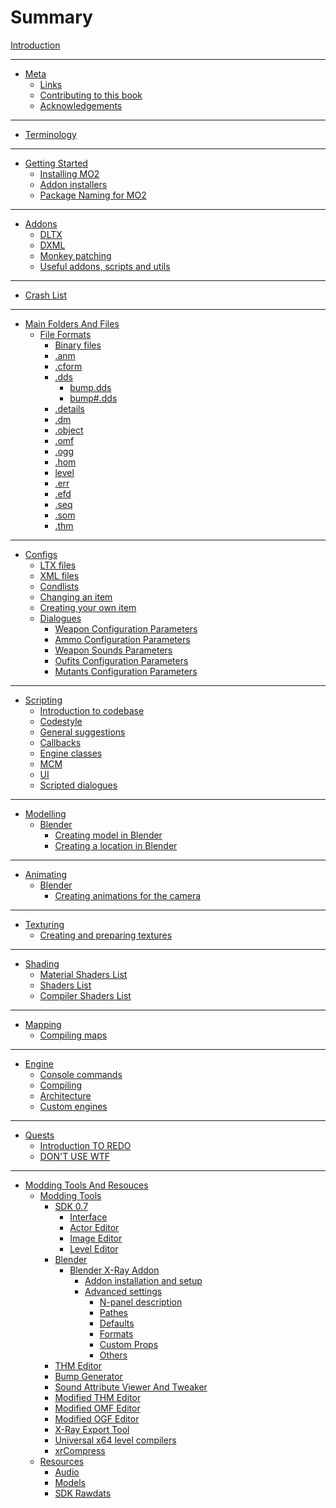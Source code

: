 # Summary

[Introduction](README.md)

___

- [Meta](meta/README.md)
  - [Links](meta/links.md)
  - [Contributing to this book](meta/contributing/README.md)
  - [Acknowledgements](meta/acknowledgements.md)

___

- [Terminology](terminology/terminology.md)

___

- [Getting Started](getting-started/README.md)
  - [Installing MO2](getting-started/installing-mo2.md)
  - [Addon installers](getting-started/addon-installers.md)
  - [Package Naming for MO2](getting-started/package-naming.md)

___

- [Addons]()
  - [DLTX](addons/dltx.md)
  - [DXML](addons/dxml.md)
  - [Monkey patching](addons/monkey-patching.md)
  - [Useful addons, scripts and utils](addons/useful-addons-scripts-utils.md)

___

- [Crash List](crashes/crashes-list.md)

___

- [Main Folders And Files](main-folders-and-files/README.md)
  - [File Formats](main-folders-and-files/file-formats/README.md)
    - [Binary files](main-folders-and-files/file-formats/binary-files.md)
    - [.anm](main-folders-and-files/file-formats/anm.md)
    - [.cform](main-folders-and-files/file-formats/cform.md)
    - [.dds](main-folders-and-files/file-formats/dds.md)
      - [bump.dds](main-folders-and-files/file-formats/bump.md)
      - [bump#.dds](main-folders-and-files/file-formats/bump_hash.md)
    - [.details](main-folders-and-files/file-formats/detals.md)
    - [.dm](main-folders-and-files/file-formats/dm.md)
    - [.object](main-folders-and-files/file-formats/object.md)
    - [.omf](main-folders-and-files/file-formats/omf.md)
    - [.ogg](main-folders-and-files/file-formats/ogg.md)
    - [.hom](main-folders-and-files/file-formats/hom.md)
    - [level](main-folders-and-files/file-formats/level.md)
    - [.err](main-folders-and-files/file-formats/err.md)
    - [.efd](main-folders-and-files/file-formats/efd.md)
    - [.seq](main-folders-and-files/file-formats/seq.md)
    - [.som](main-folders-and-files/file-formats/som.md)
    - [.thm](main-folders-and-files/file-formats/thm.md)

___

- [Configs]()
  - [LTX files](configs/ltx-files.md)
  - [XML files](configs/xml-files.md)
  - [Condlists](configs/condlists.md)
  - [Changing an item]()
  - [Creating your own item]()
  - [Dialogues]()
    - [Weapon Configuration Parameters](configs/items/weapons/w_(weapon).ltx.md)
    - [Ammo Configuration Parameters](configs/items/weapons/weapon_ammo.ltx.md)
    - [Weapon Sounds Parameters](configs/items/weapons/weapon_sounds.ltx.md)
    - [Oufits Configuration Parameters](configs/items/outfits/o_(outfit).ltx.md)
    - [Mutants Configuration Parameters](configs/creatures/m_(mutant).ltx.md)

___

- [Scripting]()
  - [Introduction to codebase]()
  - [Codestyle]()
  - [General suggestions]()
  - [Callbacks]()
  - [Engine classes]()
  - [MCM]()
  - [UI]()
  - [Scripted dialogues]()

___

- [Modelling]()
  - [Blender](blender/README.md)
    - [Creating model in Blender](blender/creating-model-in-blender.md)
    - [Creating a location in Blender](blender/creating-a-location-in-blender.md)

___

- [Animating]()
  - [Blender](blender/README.md)
    - [Creating animations for the camera](blender/creating-camera-animations.md)

___

- [Texturing](texturing/README.md)
  - [Creating and preparing textures](texturing/сreating-and-preparing-textures.md)

___

- [Shading](shaders/README.md)
  - [Material Shaders List](shaders/shaders-list/materials-list.md)
  - [Shaders List](shaders/shaders-list/shaders-list.md)
  - [Compiler Shaders List](shaders/shaders-list/compiler-shaders-list.md)

___

- [Mapping](mapping/README.md)
  - [Compiling maps](mapping/compiling-maps.md)

___

- [Engine](engine/README.md)
  - [Console commands](engine/console-commands.md)
  - [Compiling]()
  - [Architecture]()
  - [Custom engines](engine/custom-engines-list.md)

___

- [Quests](quests/README.md)
  - [Introduction TO REDO](quests/introduction.md)
  - [DON'T USE WTF]()

___

- [Modding Tools And Resouces](modding-tools-and-resources/README.md)
  - [Modding Tools](modding-tools-and-resources/modding-tools/modding-tools.md)
    - [SDK 0.7](sdk/README.md)
      - [Interface](sdk/interface.md)
      - [Actor Editor](sdk/actor-editor.md)
      - [Image Editor](sdk/image-editor.md)
      - [Level Editor](sdk/level-editor.md)
    - [Blender](blender/README.md)
      - [Blender X-Ray Addon](blender/blender-x-ray-addon-summary.md)
        - [Addon installation and setup](blender/addon-installation-and-setup.md)
        - [Advanced settings](blender/addon-settings-options/README.md)
          - [N-panel description](blender/addon-settings-options/n-panel-description.md)
          - [Pathes](blender/addon-settings-options/pathes.md)
          - [Defaults](blender/addon-settings-options/defaults.md)
          - [Formats](blender/addon-settings-options/formats.md)
          - [Custom Props](blender/addon-settings-options/custom-props.md)
          - [Others](blender/addon-settings-options/others.md)
    - [THM Editor](modding-tools-and-resources/modding-tools/thm-editor-by-i-love-kfc.md)
    - [Bump Generator](modding-tools-and-resources/modding-tools/bump-generator.md)
    - [Sound Attribute Viewer And Tweaker](modding-tools-and-resources/modding-tools/savandt.md)
    - [Modified THM Editor](modding-tools-and-resources/modding-tools/thm-editor-by-valerok.md)
    - [Modified OMF Editor](modding-tools-and-resources/modding-tools/omf-editor-by-valerok.md)
    - [Modified OGF Editor](modding-tools-and-resources/modding-tools/ogf-editor-by-valerok.md)
    - [X-Ray Export Tool](modding-tools-and-resources/modding-tools/xray-export-tool.md)
    - [Universal x64 level compilers](modding-tools-and-resources/modding-tools/universal-x64-level-compilers.md)
    - [xrCompress](modding-tools-and-resources/modding-tools/xrcompress-by-i-love-kfc.md)
  - [Resources](modding-tools-and-resources/resources/README.md)
    - [Audio](modding-tools-and-resources/resources/audio.md)
    - [Models](modding-tools-and-resources/resources/models-objects-locations.md)
    - [SDK Rawdats](modding-tools-and-resources/resources/sdk-rawdatas.md)
